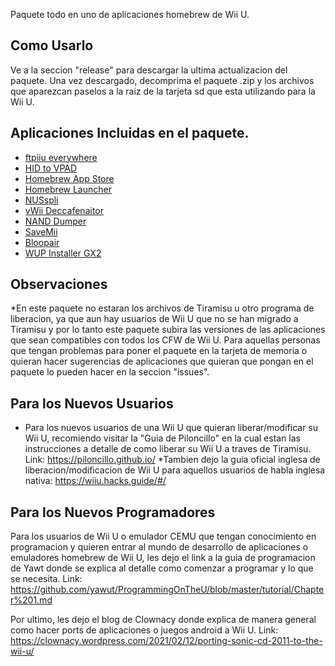 Paquete todo en uno de aplicaciones homebrew de Wii U.

## Como Usarlo
Ve a la seccion "release" para descargar la ultima actualizacion del paquete. Una vez descargado, decomprima el paquete .zip y los archivos que aparezcan paselos a la raiz de la tarjeta sd que esta utilizando para la Wii U.

## Aplicaciones Incluidas en el paquete.
* [ftpiiu everywhere](https://github.com/wiiu-controller-mods/ftpiiu-everywhere)
* [HID to VPAD](https://github.com/wiiu-controller-mods/hid_to_vpad)
* [Homebrew App Store](https://github.com/fortheusers/hb-appstore)
* [Homebrew Launcher](https://github.com/dimok789/homebrew_launcher)
* [NUSspli](https://github.com/V10lator/NUSspli)
* [vWii Deccafenaitor](https://github.com/GaryOderNichts/vWii-Decaffeinator)
* [NAND Dumper](https://github.com/koolkdev/wiiu-nanddumper)
* [SaveMii](https://github.com/Xpl0itU/savemii)
* [Bloopair](https://github.com/GaryOderNichts/Bloopair)
* [WUP Installer GX2](https://sourceforge.net/projects/wup-installer-gx2/)

## Observaciones
*En este paquete no estaran los archivos de Tiramisu u otro programa de liberacion, ya que aun hay usuarios de Wii U que no se han migrado a Tiramisu y por lo tanto este paquete subira las versiones de las aplicaciones que sean compatibles con todos los CFW de Wii U.
Para aquellas personas que tengan problemas para poner el paquete en la tarjeta de memoria o quieran hacer sugerencias de aplicaciones que quieran que pongan en el paquete lo pueden hacer en la seccion "issues".

## Para los Nuevos Usuarios
* Para los nuevos usuarios de una Wii U que quieran liberar/modificar su Wii U, recomiendo visitar la "Guia de Piloncillo" en la cual estan las instrucciones a detalle de como liberar su Wii U a traves de Tiramisu. Link: https://piloncillo.github.io/
*Tambien dejo la guia oficial inglesa de liberacion/modificacion de Wii U para aquellos usuarios de habla inglesa nativa: https://wiiu.hacks.guide/#/

## Para los Nuevos Programadores
Para los usuarios de Wii U o emulador CEMU que tengan conocimiento en programacion y quieren entrar al mundo de desarrollo de aplicaciones o emuladores homebrew de Wii U, les dejo el link a la guia de programacion de Yawt donde se explica al detalle como comenzar a programar y lo que se necesita. Link: https://github.com/yawut/ProgrammingOnTheU/blob/master/tutorial/Chapter%201.md

Por ultimo, les dejo el blog de Clownacy donde explica de manera general como hacer ports de aplicaciones o juegos android a Wii U. Link: https://clownacy.wordpress.com/2021/02/12/porting-sonic-cd-2011-to-the-wii-u/
